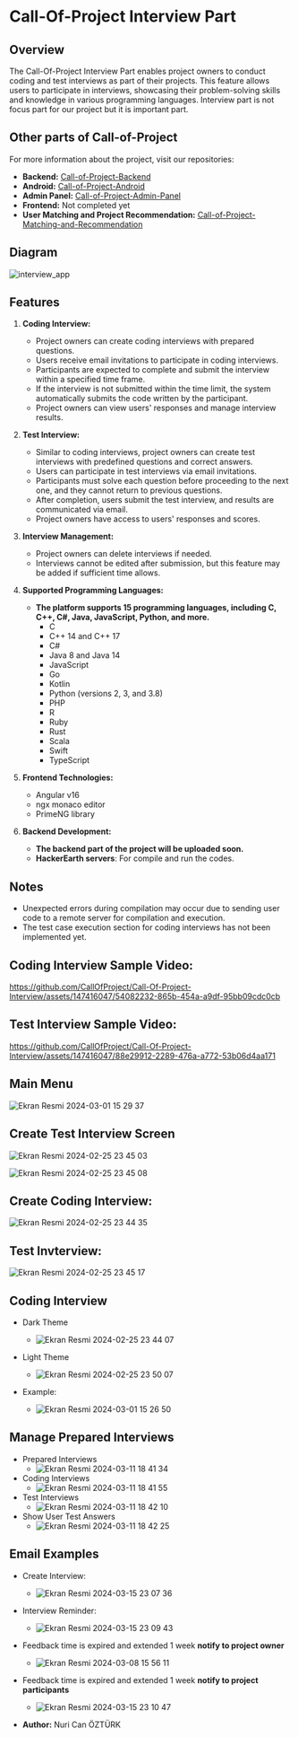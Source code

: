 # Call-Of-Project Interview Part

## Overview

The Call-Of-Project Interview Part enables project owners to conduct coding and test interviews as part of their projects. This feature allows users to participate in interviews, showcasing their problem-solving skills and knowledge in various programming languages. Interview part is not focus part for our project but it is important part.

## Other parts of Call-of-Project

For more information about the project, visit our repositories:

- **Backend:** [Call-of-Project-Backend](https://github.com/CallOfProject/CallOfProject-Backend)
- **Android:** [Call-of-Project-Android](https://github.com/CallOfProject/Call-Of-Project-Android)
- **Admin Panel:** [Call-of-Project-Admin-Panel](https://github.com/CallOfProject/CallOfProject-AdminPanel)
- **Frontend:** Not completed yet
- **User Matching and Project Recommendation:** [Call-of-Project-Matching-and-Recommendation](https://github.com/CallOfProject/UserMatching-Suggestion)

## Diagram
![interview_app](https://github.com/CallOfProject/Call-Of-Project-Interview/assets/147416047/d123894e-75ba-40bf-baac-2b2b28287825)

## Features

1. **Coding Interview:**
   - Project owners can create coding interviews with prepared questions.
   - Users receive email invitations to participate in coding interviews.
   - Participants are expected to complete and submit the interview within a specified time frame.
   - If the interview is not submitted within the time limit, the system automatically submits the code written by the participant.
   - Project owners can view users' responses and manage interview results.

2. **Test Interview:**
   - Similar to coding interviews, project owners can create test interviews with predefined questions and correct answers.
   - Users can participate in test interviews via email invitations.
   - Participants must solve each question before proceeding to the next one, and they cannot return to previous questions.
   - After completion, users submit the test interview, and results are communicated via email.
   - Project owners have access to users' responses and scores.

3. **Interview Management:**
   - Project owners can delete interviews if needed.
   - Interviews cannot be edited after submission, but this feature may be added if sufficient time allows.

4. **Supported Programming Languages:**
   - **The platform supports 15 programming languages, including C, C++, C#, Java, JavaScript, Python, and more.**
     - C
     - C++ 14 and C++ 17
     - C#
     - Java 8 and Java 14
     - JavaScript
     - Go
     - Kotlin
     - Python (versions 2, 3, and 3.8)
     - PHP
     - R
     - Ruby
     - Rust
     - Scala
     - Swift
     - TypeScript

5. **Frontend Technologies:**
   - Angular v16
   - ngx monaco editor
   - PrimeNG library

6. **Backend Development:**
   - **The backend part of the project will be uploaded soon.**
   - **HackerEarth servers**: For compile and run the codes.

## Notes

- Unexpected errors during compilation may occur due to sending user code to a remote server for compilation and execution.
- The test case execution section for coding interviews has not been implemented yet.

## Coding Interview Sample Video:
https://github.com/CallOfProject/Call-Of-Project-Interview/assets/147416047/54082232-865b-454a-a9df-95bb09cdc0cb

## Test Interview Sample Video:
https://github.com/CallOfProject/Call-Of-Project-Interview/assets/147416047/88e29912-2289-476a-a772-53b06d4aa171


## Main Menu
![Ekran Resmi 2024-03-01 15 29 37](https://github.com/CallOfProject/Call-Of-Project-Interview/assets/62218588/8e41c77c-0d0b-4aec-9c8c-7ce307aa09ea)


## Create Test Interview Screen
![Ekran Resmi 2024-02-25 23 45 03](https://github.com/CallOfProject/Call-Of-Project-Interview/assets/62218588/4c2b89d6-0431-4253-94b0-115a38b05bac)

![Ekran Resmi 2024-02-25 23 45 08](https://github.com/CallOfProject/Call-Of-Project-Interview/assets/62218588/475e128c-2a85-4f5c-b1a2-acf0b5c63057)

## Create Coding Interview:
![Ekran Resmi 2024-02-25 23 44 35](https://github.com/CallOfProject/Call-Of-Project-Interview/assets/62218588/5a1b7199-eac6-472c-83af-798456a4e688)

## Test Invterview:
![Ekran Resmi 2024-02-25 23 45 17](https://github.com/CallOfProject/Call-Of-Project-Interview/assets/62218588/7aab5fde-0cec-487b-8b91-f967ab0703a5)


## Coding Interview
- Dark Theme
  - ![Ekran Resmi 2024-02-25 23 44 07](https://github.com/CallOfProject/Call-Of-Project-Interview/assets/62218588/f710e725-156b-4a44-a8c2-0c5b86fdc402)
- Light Theme
  - ![Ekran Resmi 2024-02-25 23 50 07](https://github.com/CallOfProject/Call-Of-Project-Interview/assets/62218588/76411960-614d-43f0-9e34-2c1f4630d333)

- Example:
  - ![Ekran Resmi 2024-03-01 15 26 50](https://github.com/CallOfProject/Call-Of-Project-Interview/assets/62218588/e808e398-ce15-4008-97b0-644fad76002d)


 ## Manage Prepared Interviews
   - Prepared Interviews
     - ![Ekran Resmi 2024-03-11 18 41 34](https://github.com/CallOfProject/Call-Of-Project-Interview/assets/62218588/66b26ddb-44c9-4523-9be7-b5ccc51917d3)
   - Coding Interviews
     - ![Ekran Resmi 2024-03-11 18 41 55](https://github.com/CallOfProject/Call-Of-Project-Interview/assets/62218588/23c593fa-afdc-4320-9b44-c9b3bb4bc47e)
   - Test Interviews
     -  ![Ekran Resmi 2024-03-11 18 42 10](https://github.com/CallOfProject/Call-Of-Project-Interview/assets/62218588/94c21726-9e77-4d44-b41b-cf3974a46516)
   - Show User Test Answers
     - ![Ekran Resmi 2024-03-11 18 42 25](https://github.com/CallOfProject/Call-Of-Project-Interview/assets/62218588/0083745a-d3db-4f99-ac8d-49f8cb92f4bf)
    
## Email Examples
   - Create Interview:
     - ![Ekran Resmi 2024-03-15 23 07 36](https://github.com/CallOfProject/Call-Of-Project-Interview/assets/147416047/f5178226-b83b-4b2f-9e79-fb9ca29efaa5)
   - Interview Reminder:
     - ![Ekran Resmi 2024-03-15 23 09 43](https://github.com/CallOfProject/Call-Of-Project-Interview/assets/147416047/8a6cfc80-135b-4ab8-b781-0994e718983f)
   - Feedback time is expired and extended 1 week **notify to project owner**
     - ![Ekran Resmi 2024-03-08 15 56 11](https://github.com/CallOfProject/Call-Of-Project-Interview/assets/147416047/43e0ffb1-e986-430e-aad0-7eea288b0853)
   - Feedback time is expired and extended 1 week **notify to project participants**
     - ![Ekran Resmi 2024-03-15 23 10 47](https://github.com/CallOfProject/Call-Of-Project-Interview/assets/147416047/3ffaf90d-7d7d-424e-9d83-90f885bbd5b4)



- **Author:** Nuri Can ÖZTÜRK
